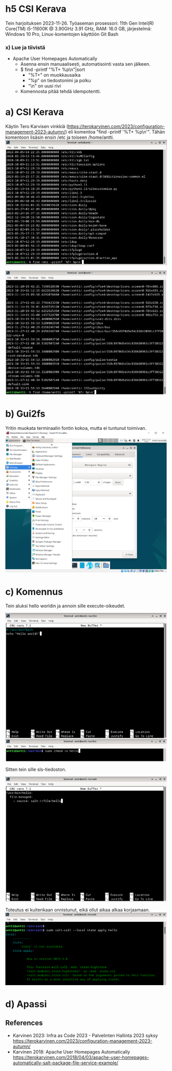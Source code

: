 # h5 CSI Kerava

Tein harjoituksen 2023-11-26. Työaseman prosessori: 11th Gen Intel(R) Core(TM) i5-11600K @ 3.90GHz 3.91 GHz, RAM: 16.0 GB, järjestelmä: Windows 10 Pro, Linux-komentojen käyttöön Git Bash

### x) Lue ja tiivistä
  - Apache User Homepages Automatically
    - Asenna ensin manuaalisesti, automatisointi vasta sen jälkeen.
    - $ find -printf "%T+ %p\n"|sort
      - "%T+" on muokkausaika
      - "%p" on tiedostonimi ja polku
      - "\n" on uusi rivi
    - Komennosta pitää tehdä idempotentti.

# a) CSI Kerava

Käytin Tero Karvisen vinkkiä (https://terokarvinen.com/2023/configuration-management-2023-autumn/) eli komentoa "find -printf '%T+ %p\n'". Tähän komentoon lisäsin ensin /etc ja toiseen /home/antti.
![](kuvat/h5-CSI-Kerava/Capture04.PNG)

![](kuvat/h5-CSI-Kerava/Capture05.PNG)

# b) Gui2fs

Yritin muokata terminaalin fontin kokoa, mutta ei tuntunut toimivan.
![](kuvat/h5-CSI-Kerava/Capture11.PNG)

# c) Komennus

Tein aluksi hello worldin ja annoin sille execute-oikeudet.

![](kuvat/h5-CSI-Kerava/Capture21.PNG)
![](kuvat/h5-CSI-Kerava/Capture22.PNG)

Sitten tein sille sls-tiedoston.

![](kuvat/h5-CSI-Kerava/Capture23.PNG)

Toteutus ei kuitenkaan onnistunut, eikä ollut aikaa alkaa korjaamaan.
![](kuvat/h5-CSI-Kerava/Capture25.PNG)

# d) Apassi




## References
- Karvinen 2023: Infra as Code 2023 - Palvelinten Hallinta 2023 syksy https://terokarvinen.com/2023/configuration-management-2023-autumn/
- Karvinen 2018: Apache User Homepages Automatically https://terokarvinen.com/2018/04/03/apache-user-homepages-automatically-salt-package-file-service-example/
